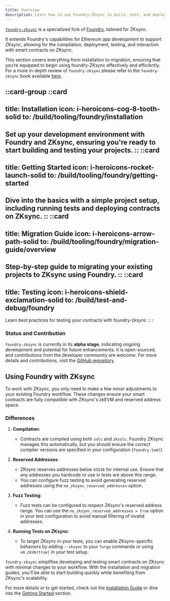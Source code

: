 ```yaml
---
title: Overview
description: Learn how to use Foundry-ZKsync to build, test, and deploy smart contracts. Includes installation guides, and migration considerations.
---
```


[`foundry-zksync`](https://github.com/matter-labs/foundry-zksync) is a specialized fork of
[Foundry](https://github.com/foundry-rs/foundry), tailored for ZKsync.

It extends Foundry's capabilities for Ethereum app development to support ZKsync, allowing for the compilation,
deployment, testing, and interaction with smart contracts on ZKsync.

This section covers everything
from installation to migration, ensuring that you’re equipped to begin using foundry-ZKsync effectively and efficiently.
For a more in-depth review of `foundry-zksync` please refer to the `foundry-zksync` book available [here](https://foundry-book.zksync.io/).

::card-group
  ::card
  ---
  title: Installation
  icon: i-heroicons-cog-8-tooth-solid
  to: /build/tooling/foundry/installation
  ---
  Set up your development environment with Foundry and ZKsync, ensuring you're ready to start building and testing your projects.
  ::
  ::card
  ---
  title: Getting Started
  icon: i-heroicons-rocket-launch-solid
  to: /build/tooling/foundry/getting-started
  ---
  Dive into the basics with a simple project setup, including running tests and deploying contracts on ZKsync.
  ::
  ::card
  ---
  title: Migration Guide
  icon: i-heroicons-arrow-path-solid
  to: /build/tooling/foundry/migration-guide/overview
  ---
  Step-by-step guide to migrating your existing projects to ZKsync using Foundry.
  ::
  ::card
  ---
  title: Testing
  icon: i-heroicons-shield-exclamation-solid
  to: /build/test-and-debug/foundry
  ---
  Learn best practices for testing your contracts with foundry-zksync
  ::
::

### Status and Contribution

`foundry-zksync` is currently in its **alpha stage**, indicating ongoing development and potential for future enhancements.
It is open-sourced, and contributions from the developer community are welcome.
For more details and contributions, visit the [GitHub repository](%%zk_git_repo_foundry-zksync%%).

## Using Foundry with ZKsync

To work with ZKsync, you only need to make a few minor adjustments to your existing
Foundry workflow. These changes ensure your smart contracts are fully compatible with ZKsync's zkEVM and reserved address space.

### Differences

1. **Compilation**:
   - Contracts are compiled using both `solc` and `zksolc`. Foundry ZKsync manages this
   automatically, but you should ensure the correct compiler versions are specified in your configuration (`foundry.toml`).

2. **Reserved Addresses**:
   - ZKsync reserves addresses below `65536` for internal use. Ensure that any addresses you hardcode or use in tests are above this range.
   - You can configure fuzz testing to avoid generating reserved addresses using the `no_zksync_reserved_addresses` option.

3. **Fuzz Testing**:
   - Fuzz tests can be configured to respect ZKsync's reserved address range.
   You can use the `no_zksync_reserved_addresses = true` option in your test configuration to avoid manual filtering of invalid addresses.

4. **Running Tests on ZKsync**:
   - To target ZKsync in your tests, you can enable ZKsync-specific behaviors by adding
   `--zksync` to your `forge` commands or using `vm.zkVm(true)` in your test setup.

`foundry-zksync` simplifies developing and testing smart contracts on ZKsync with
minimal changes to your workflow. With the installation and migration guides, you’ll be able to start building quickly while benefiting from ZKsync's scalability.

For more details or to get started, check out the [Installation Guide](./installation) or dive into the [Getting Started](./getting-started) section.
